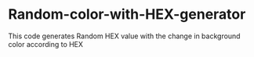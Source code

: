 # Random-color-with-HEX-generator
This code generates Random HEX value with the change in background color according to HEX
